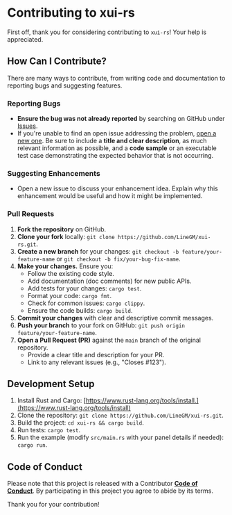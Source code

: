 # Contributing to xui-rs

First off, thank you for considering contributing to `xui-rs`! Your help is appreciated.

## How Can I Contribute?

There are many ways to contribute, from writing code and documentation to reporting bugs and suggesting features.

### Reporting Bugs

* **Ensure the bug was not already reported** by searching on GitHub under [Issues](https://github.com/LineGM/xui-rs/issues).
* If you're unable to find an open issue addressing the problem, [open a new one](https://github.com/LineGM/xui-rs/issues/new). Be sure to include a **title and clear description**, as much relevant information as possible, and a **code sample** or an executable test case demonstrating the expected behavior that is not occurring.

### Suggesting Enhancements

* Open a new issue to discuss your enhancement idea. Explain why this enhancement would be useful and how it might be implemented.

### Pull Requests

1.  **Fork the repository** on GitHub.
2.  **Clone your fork** locally: `git clone https://github.com/LineGM/xui-rs.git`.
3.  **Create a new branch** for your changes: `git checkout -b feature/your-feature-name` or `git checkout -b fix/your-bug-fix-name`.
4.  **Make your changes.** Ensure you:
    * Follow the existing code style.
    * Add documentation (doc comments) for new public APIs.
    * Add tests for your changes: `cargo test`.
    * Format your code: `cargo fmt`.
    * Check for common issues: `cargo clippy`.
    * Ensure the code builds: `cargo build`.
5.  **Commit your changes** with clear and descriptive commit messages.
6.  **Push your branch** to your fork on GitHub: `git push origin feature/your-feature-name`.
7.  **Open a Pull Request (PR)** against the `main` branch of the original repository.
    * Provide a clear title and description for your PR.
    * Link to any relevant issues (e.g., "Closes #123").

## Development Setup

1.  Install Rust and Cargo: [https://www.rust-lang.org/tools/install.](https://www.rust-lang.org/tools/install)
2.  Clone the repository: `git clone https://github.com/LineGM/xui-rs.git`.
3.  Build the project: `cd xui-rs && cargo build`.
4.  Run tests: `cargo test`.
5.  Run the example (modify `src/main.rs` with your panel details if needed): `cargo run`.

## Code of Conduct

Please note that this project is released with a Contributor [**Code of Conduct**](CODE_OF_CONDUCT.md). By participating in this project you agree to abide by its terms.

Thank you for your contribution!
